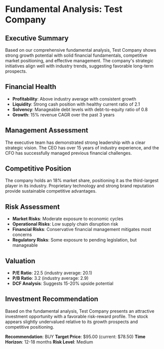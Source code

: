 # Fundamental Analysis: Test Company

## Executive Summary
Based on our comprehensive fundamental analysis, Test Company shows strong growth potential with solid financial fundamentals, competitive market positioning, and effective management. The company's strategic initiatives align well with industry trends, suggesting favorable long-term prospects.

## Financial Health
- **Profitability**: Above industry average with consistent growth
- **Liquidity**: Strong cash position with healthy current ratio of 2.1
- **Solvency**: Manageable debt levels with debt-to-equity ratio of 0.8
- **Growth**: 15% revenue CAGR over the past 3 years

## Management Assessment
The executive team has demonstrated strong leadership with a clear strategic vision. The CEO has over 15 years of industry experience, and the CFO has successfully managed previous financial challenges.

## Competitive Position
The company holds an 18% market share, positioning it as the third-largest player in its industry. Proprietary technology and strong brand reputation provide sustainable competitive advantages.

## Risk Assessment
- **Market Risks**: Moderate exposure to economic cycles
- **Operational Risks**: Low supply chain disruption risk
- **Financial Risks**: Conservative financial management mitigates most concerns
- **Regulatory Risks**: Some exposure to pending legislation, but manageable

## Valuation
- **P/E Ratio**: 22.5 (industry average: 20.1)
- **P/B Ratio**: 3.2 (industry average: 2.9)
- **DCF Analysis**: Suggests 15-20% upside potential

## Investment Recommendation
Based on the fundamental analysis, Test Company presents an attractive investment opportunity with a favorable risk-reward profile. The stock appears slightly undervalued relative to its growth prospects and competitive positioning.

**Recommendation**: BUY
**Target Price**: $95.00 (current: $78.50)
**Time Horizon**: 12-18 months
**Risk Level**: Medium 